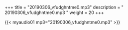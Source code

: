 +++
title = "20190306_vfudghntme0.mp3"
description = " 20190306_vfudghntme0.mp3 "
weight = 20
+++

{{< myaudio01 mp3="20190306_vfudghntme0.mp3" >}}

